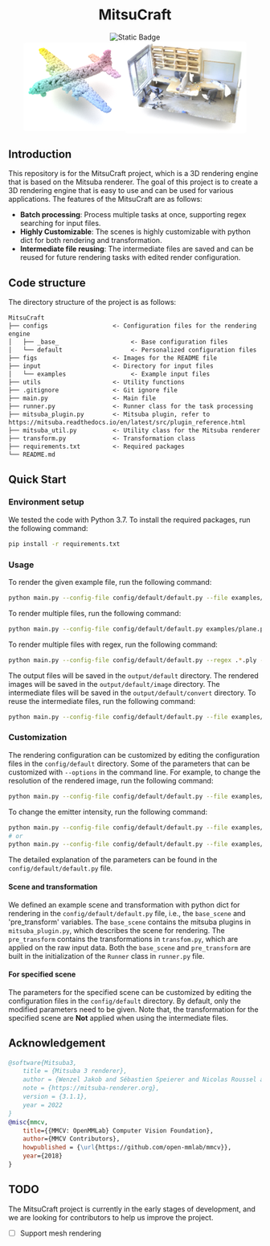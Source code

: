 <div align="center">
<h1>MitsuCraft</h1>
<img alt="Static Badge" src="https://img.shields.io/badge/https%3A%2F%2Fgithub.com%2Fmitsuba-renderer%2Fmitsuba3">
</div>

<div align="center">
<div style="display: flex; justify-content: center; align-items: center; text-align: center;">
    <img style="border-radius: 0.3125em;
        width: 40%; /* Adjust the width as needed */" 
        src="./figs/plane.png" alt="">
    <img style="border-radius: 0.3125em;
        width: 48%; /* Adjust the width as needed */" 
        src="./figs/office.png" alt="">
</div>
</div>


## Introduction
This repository is for the MitsuCraft project, which is a 3D rendering engine that is based on the Mitsuba renderer. 
The goal of this project is to create a 3D rendering engine that is easy to use and can be used for various applications.
The features of the MitsuCraft are as follows:
- **Batch processing**: Process multiple tasks at once, supporting regex searching for input files.
- **Highly Customizable**: The scenes is highly customizable with python dict for both rendering and transformation.
- **Intermediate file reusing**: The intermediate files are saved and can be reused for future rendering tasks with edited render configuration.


## Code structure
The directory structure of the project is as follows:
```
MitsuCraft
├── configs                  <- Configuration files for the rendering engine
│   ├── _base_                    <- Base configuration files
│   └── default                   <- Personalized configuration files
├── figs                     <- Images for the README file
├── input                    <- Directory for input files
│   └── examples                  <- Example input files
├── utils                    <- Utility functions
├── .gitignore               <- Git ignore file
├── main.py                  <- Main file
├── runner.py                <- Runner class for the task processing
├── mitsuba_plugin.py        <- Mitsuba plugin, refer to https://mitsuba.readthedocs.io/en/latest/src/plugin_reference.html
├── mitsuba_util.py          <- Utility class for the Mitsuba renderer
├── transform.py             <- Transformation class
├── requirements.txt         <- Required packages
└── README.md
```


## Quick Start

### Environment setup
We tested the code with Python 3.7.
To install the required packages, run the following command:
```bash
pip install -r requirements.txt
```

### Usage
To render the given example file, run the following command:
```bash
python main.py --config-file config/default/default.py --file examples/plane.ply
```
To render multiple files, run the following command:
```bash
python main.py --config-file config/default/default.py examples/plane.ply examples/office.ply
```
To render multiple files with regex, run the following command:
```bash
python main.py --config-file config/default/default.py --regex .*.ply --options work_dir=input/examples
```
The output files will be saved in the `output/default` directory.
The rendered images will be saved in the `output/default/image` directory.
The intermediate files will be saved in the `output/default/convert` directory.
To reuse the intermediate files, run the following command:
```bash
python main.py --config-file config/default/default.py --file examples/plane.ply --options processed_dir=output/default
```
### Customization
The rendering configuration can be customized by editing the configuration files in the `config/default` directory.
Some of the parameters that can be customized with `--options` in the command line.
For example, to change the resolution of the rendered image, run the following command:
```bash
python main.py --config-file config/default/default.py --file examples/plane.ply --options resolution=[960,540]
```
To change the emitter intensity, run the following command:
```bash
python main.py --config-file config/default/default.py --file examples/plane.ply --options emitter_intensity=[1,1,1]
# or
python main.py --config-file config/default/default.py --file examples/plane.ply --options base_scene.emitter.value=[1,1,1]
```
The detailed explanation of the parameters can be found in the `config/default/default.py` file.

####  Scene and transformation
We defined an example scene and transformation with python dict for rendering in the `config/default/default.py` file, i.e., the `base_scene` and 'pre_transform' variables.
The `base_scene` contains the mitsuba plugins in `mitsuba_plugin.py`, which describes the scene for rendering.
The `pre_transform` contains the transformations in `transfom.py`, which are applied on the raw input data.
Both the `base_scene` and `pre_transform` are built in the initialization of the `Runner` class in `runner.py` file.

#### For specified scene
The parameters for the specified scene can be customized by editing the configuration files in the `config/default` directory.
By default, only the modified parameters need to be given.
Note that, the transformation for the specified scene are **Not** applied when using the intermediate files.


## Acknowledgement
```bibtex
@software{Mitsuba3,
    title = {Mitsuba 3 renderer},
    author = {Wenzel Jakob and Sébastien Speierer and Nicolas Roussel and Merlin Nimier-David and Delio Vicini and Tizian Zeltner and Baptiste Nicolet and Miguel Crespo and Vincent Leroy and Ziyi Zhang},
    note = {https://mitsuba-renderer.org},
    version = {3.1.1},
    year = 2022
}
@misc{mmcv,
    title={{MMCV: OpenMMLab} Computer Vision Foundation},
    author={MMCV Contributors},
    howpublished = {\url{https://github.com/open-mmlab/mmcv}},
    year={2018}
}
```

## TODO
The MitsuCraft project is currently in the early stages of development, and we are looking for contributors to help us improve the project.
- [ ] Support mesh rendering